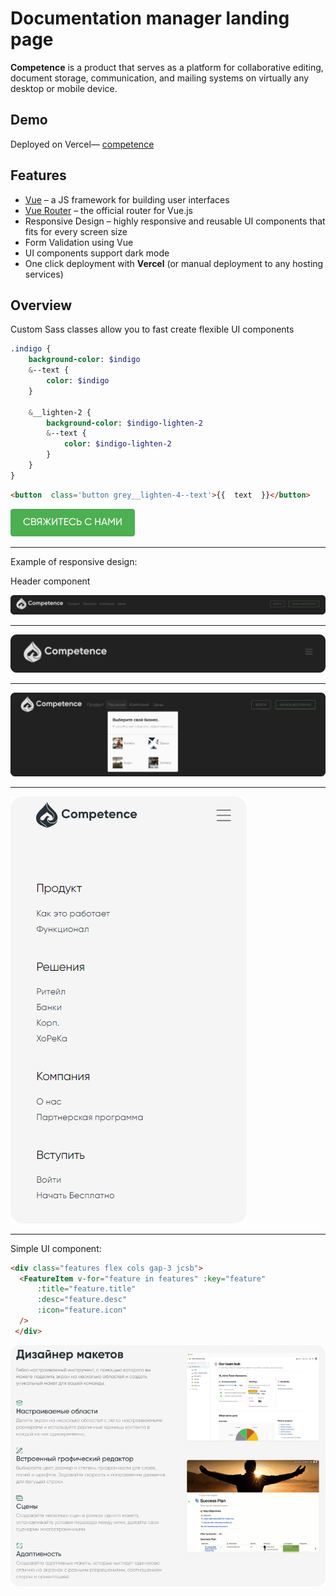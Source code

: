 # Documentation manager landing page
__Competence__ is a product that serves as a platform for collaborative editing, document storage, communication, and mailing systems on virtually any desktop or mobile device.

## Demo
Deployed on Vercel— [competence](https://competence.vercel.app/)


##  Features
-  [Vue](https://vuejs.org/) – a JS framework for building user interfaces
 -  [Vue Router](https://router.vuejs.org/) – the official router for Vue.js
 - Responsive Design – highly responsive and reusable UI components that fits for every screen size
 - Form Validation using Vue
 - UI components support dark mode
 - One click deployment with __Vercel__ (or manual deployment to any hosting services)


##  Overview

Custom Sass classes allow you to fast create flexible UI components 

```sass
.indigo {
	background-color: $indigo
	&--text {
		color: $indigo
	}
	
	&__lighten-2 {
		background-color: $indigo-lighten-2
		&--text {
			color: $indigo-lighten-2
		}
	}
}
```

```html
<button  class='button grey__lighten-4--text'>{{  text  }}</button>
```

![Button](/src/assets/img/readme/button.png)

---

Example of responsive design:

Header component

![Header Large](/src/assets/img/readme/header-large.png)

---

![Header Small](/src/assets/img/readme/header-small.png)

---

![Header Dropdown](/src/assets/img/readme/header-dropdown.png)

---

![Header Mobile](/src/assets/img/readme/header-mobile.png)

---

Simple UI component:

```html
<div class="features flex cols gap-3 jcsb">
  <FeatureItem v-for="feature in features" :key="feature"
      :title="feature.title"
      :desc="feature.desc"
      :icon="feature.icon"
  />
 </div>
```
![Features](/src/assets/img/readme/features.png)
